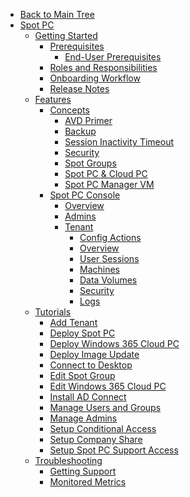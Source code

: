 <!-- Table of Contents -->

- <a href="/" class="sidebar-home"><i data-feather="arrow-left" class="sidebar-back-icon"></i>Back to Main Tree</a>
- [Spot PC](spot-pc/)
  - [Getting Started](spot-pc/getting-started/)
    - [Prerequisites](spot-pc/getting-started/prerequisites/)
      - [End-User Prerequisites](spot-pc/getting-started/prerequisites/end-user-prerequisites)
    - [Roles and Responsibilities](spot-pc/getting-started/roles-and-responsibilities)
    - [Onboarding Workflow](spot-pc/getting-started/onboarding-workflow)
    - [Release Notes](spot-pc/getting-started/release-notes)
  - [Features](spot-pc/features/)
    - [Concepts](spot-pc/features/concepts/)
      - [AVD Primer](spot-pc/features/concepts/avd-primer)
      - [Backup](spot-pc/features/concepts/backup)
      - [Session Inactivity Timeout](spot-pc/features/concepts/session-inactivity-timeout)
      - [Security](spot-pc/features/concepts/security)
      - [Spot Groups](spot-pc/features/concepts/spot-groups)
      - [Spot PC & Cloud PC](spot-pc/features/concepts/spot-pc-and-cloud-pc)
      - [Spot PC Manager VM](spot-pc/features/concepts/spot-pc-manager)
    - [Spot PC Console](spot-pc/features/spot-pc-console/)
      - [Overview](spot-pc/features/spot-pc-console/overview)
      - [Admins](spot-pc/features/spot-pc-console/admins)
      - [Tenant](spot-pc/features/spot-pc-console/tenant/)
        - [Config Actions](spot-pc/features/spot-pc-console/tenant/config-actions)
        - [Overview](spot-pc/features/spot-pc-console/tenant/overview)
        - [User Sessions](spot-pc/features/spot-pc-console/tenant/user-sessions)
        - [Machines](spot-pc/features/spot-pc-console/tenant/machines)
        - [Data Volumes](spot-pc/features/spot-pc-console/tenant/data-volumes)
        - [Security](spot-pc/features/spot-pc-console/tenant/security)
        - [Logs](spot-pc/features/spot-pc-console/tenant/logs)
  - [Tutorials](spot-pc/tutorials/)
    - [Add Tenant](spot-pc/tutorials/add-tenant)
    - [Deploy Spot PC](spot-pc/tutorials/deploy-spot-pc)
    - [Deploy Windows 365 Cloud PC](spot-pc/tutorials/deploy-windows-365-cloud-pc)
    - [Deploy Image Update](spot-pc/tutorials/deploy-image-update)
    - [Connect to Desktop](spot-pc/tutorials/connect-to-desktop)
    - [Edit Spot Group](spot-pc/tutorials/edit-spot-group)
    - [Edit Windows 365 Cloud PC](spot-pc/tutorials/edit-w365)
    - [Install AD Connect](spot-pc/tutorials/install-ad-connect)
    - [Manage Users and Groups](spot-pc/tutorials/manage-users-and-groups)
    - [Manage Admins](spot-pc/tutorials/manage-admins)
    - [Setup Conditional Access](spot-pc/tutorials/setup-mfa-conditional-access)
    - [Setup Company Share](spot-pc/tutorials/setup-company-share)
    - [Setup Spot PC Support Access](spot-pc/tutorials/enable-support-access)
  - [Troubleshooting](spot-pc/troubleshooting/)
    - [Getting Support](spot-pc/troubleshooting/getting-support)
    - [Monitored Metrics](spot-pc/troubleshooting/monitored-metrics)


<!--      - [OS Patching](spot-pc/features/concepts/os-patching)
          - [Spot PC & Cloud PC](spot-pc/features/concepts/spot-pc-and-cloud-pc)
- [Spot PC](spot-pc/)
  - [Getting Started](spot-pc/getting-started/)
    - [Prerequisites](spot-pc/getting-started/prerequisites/)
      - [End-User Prerequisites](spot-pc/getting-started/prerequisites/end-user-prerequisites/)
    - [Service Summary](spot-pc/getting-started/service-summary/)
      - [Roles and Responsibilities](spot-pc/getting-started/service-summary/roles-and-responsibilities/)
    - [Onboarding Workflow](spot-pc/getting-started/onboarding-workflow)
      - [Planning and Design White Paper](spot-pc/getting-started/onboarding-workflow/planning-and-design-white-paper/)
      - [Data Migration Services](spot-pc/getting-started/onboarding-workflow/data-migration-services/)
      - [Tools and Strategies](spot-pc/getting-started/onboarding-workflow/tools-and-strategies/)
      - [Advanced Use Cases](spot-pc/getting-started/onboarding-workflow/advanced-use-cases/)
  - [Features](spot-pc/features/)
    - [Concepts](spot-pc/features/concepts/)
      - [Spot PC and Windows 365 Cloud PC](spot-pc/features/concepts/spot-pc-and-windows-365-cloud-pc/)
      - [Spot Groups](spot-pc/features/concepts/spot-groups/)
      - [Storage](spot-pc/features/concepts/storage/)
      - [Business Server](spot-pc/features/concepts/business-server/)
      - [Security Concepts](spot-pc/features/concepts/security-concepts/)
        - [User Security](spot-pc/features/concepts/security-concepts/user-security/)
        - [Admin Security](spot-pc/features/concepts/security-concepts/admin-security/)
        - [Machine Security](spot-pc/features/concepts/security-concepts/machine-security/)
      - [Images](spot-pc/features/concepts/images/)
      - [Patching](spot-pc/features/concepts/patching/)
      - [Backup](spot-pc/features/concepts/backup/)
      - [Azure AD Connect](spot-pc/features/concepts/azure-ad-connect/)
      - [Nightly Maintenance](spot-pc/features/concepts/nightly-maintenance/)
      - [Organizations](spot-pc/features/concepts/organizations/)
      - [Tenants](spot-pc/features/concepts/tenants/)
    - [Spot PC Console](spot-pc/features/spot-pc-console/)
      - [Overview](spot-pc/features/spot-pc-console/overview/)
      - [Admins](spot-pc/features/spot-pc-console/admins/)
      - [Support Issues](spot-pc/features/spot-pc-console/support-issues/)
      - [Invoice Details](spot-pc/features/spot-pc-console/invoice-details/)
      - [Add New Tenant](spot-pc/features/spot-pc-console/add-new-tenant/)
      - [Tenant](spot-pc/features/spot-pc-console/tenant/)
        - [Overview](spot-pc/features/spot-pc-console/tenant/overview/)
        - [User Sessions](spot-pc/features/spot-pc-console/tenant/user-sessions/)
        - [Machines](spot-pc/features/spot-pc-console/tenant/machines/)
        - [Data Volumes](spot-pc/features/spot-pc-console/tenant/data-volumes/)
        - [Security](spot-pc/features/spot-pc-console/tenant/security/)
        - [Alerts](spot-pc/features/spot-pc-console/tenant/alerts/)
        - [Logs](spot-pc/features/spot-pc-console/tenant/logs/)


      ]
    We discovered last week that you can input different SpotPC Custom log analytics tables:
SPOC_CL
ServerResource_CL
Spot_PC_Deployment_CL
SpotPcAgent_CL

and the default Azure tables:
AzureDiagnostics
Event
Heartbeat
Usage
WVDAgentHealthStatus
WVDCheckpoints
WVDConnections
WVDErrors
WVDHostRegistrations
WVDManagement
<https://teams.microsoft.com/l/message/19:1940a1eebf2f4fa7af7d390068951881@thread.tacv2/1641997747797?tenantId=4b0911a0-929b-4715-944b-c03745165b3a&amp;groupId=706924f6-2925-4827-941e-8129608cf17e&amp;parentMessageId=1641996375002&amp;teamName=VDS - Product Management &amp; Strategy&amp;channelName=General&amp;createdTime=1641997747797>

      - [Config Actions](spot-pc/features/spot-pc-console/tenant/config-actions)
        - [Windows 365](spot-pc/features/spot-pc-console/tenant/config-actionswindows-365/)
          - [Connections](spot-pc/features/spot-pc-console/tenant/config-actionswindows-365/connections/)
          - [Device Images](spot-pc/features/spot-pc-console/tenant/config-actionswindows-365/device-images/)
          - [Provisioning Policies](spot-pc/features/spot-pc-console/tenant/config-actionswindows-365/provisioning-policies/)
  - [Tutorials](spot-pc/tutorials/)
    - [Create Image](spot-pc/tutorials/create-image/)
    - [Deploy Image](spot-pc/tutorials/deploy-image/)
    - [Add/Remove App](spot-pc/tutorials/add-remove-app/)
    - [Deploy App](spot-pc/tutorials/deploy-app/)
    - [Assign App](spot-pc/tutorials/assign-app/)
    - [Connect to Desktop](spot-pc/tutorials/connect-to-desktop/)
    - [Manage Users and Groups](spot-pc/tutorials/manage-users-and-groups/)
    - [Restore from Backups](spot-pc/tutorials/restore-from-backups/)
    - [Manage Admins](spot-pc/tutorials/manage-admins/)
    - [Map Network Drive](spot-pc/tutorials/map-network-drive/)
    - [Add VPN](spot-pc/tutorials/add-vpn/)
    - [Configure Conditional Access](spot-pc/tutorials/configure-conditional-access/)
    - [Remove User](spot-pc/tutorials/remove-user/)
    - [Remove App](spot-pc/tutorials/remove-app/)
    - [Remove Image](spot-pc/tutorials/remove-image/)
    - [Remove Spot Group](spot-pc/tutorials/remove-spot-group/)
    - [Remove Tenant](spot-pc/tutorials/remove-tenant/)
  - [Troubleshooting](spot-pc/troubleshooting/)
    - [Getting Support](spot-pc/troubleshooting/getting-support/)
    - [Network Connectivity](spot-pc/troubleshooting/network-connectivity/)
    - [Resource Consumption](spot-pc/troubleshooting/resource-consumption/)
    - [Storage Performance](spot-pc/troubleshooting/storage-performance/)
    - [Storage Consumption](spot-pc/troubleshooting/storage-consumption/)
    - [Performance Data](spot-pc/troubleshooting/performance-data/)
    - [AVD Error Messages](spot-pc/troubleshooting/avd-error-messages/)
  - [Tips & Best Practices](spot-pc/tips-and-best-practices/)
    - [Teams Optimization](spot-pc/tips-and-best-practices/teams-optimization/)
    - [Printing and Scanning](spot-pc/tips-and-best-practices/printing-and-scanning/)
    - [USB Redirection](spot-pc/tips-and-best-practices/usb-redirection/)
  - [Tools & Integrations](spot-pc/tools-and-integrations/)
    - [Azure NetApp Files](spot-pc/tools-and-integrations/azure-netapp-files/)
    - [Azure B2C](spot-pc/tools-and-integrations/azure-b2c/)
    - [Azure Virtual Desktop](spot-pc/tools-and-integrations/azure-virtual-desktop/)
    - [Windows 365 Cloud PC](spot-pc/tools-and-integrations/windows-365-cloud-pc/)
    - [Microsoft Defender for Cloud](spot-pc/tools-and-integrations/microsoft-defender-for-cloud/)
    - [NetApp Cloud Insights](spot-pc/tools-and-integrations/netapp-cloud-insights/)
    - [NetApp Cloud Backup Service](spot-pc/tools-and-integrations/netapp-cloud-backup-service/)
    - [NetApp Cloud Sync](spot-pc/tools-and-integrations/netapp-cloud-sync/)
    - [Azure Files](spot-pc/tools-and-integrations/azure-files/)
    - [Azure Backup](spot-pc/tools-and-integrations/azure-backup/)
    - [Azure File Sync](spot-pc/tools-and-integrations/azure-file-sync/)
-->
